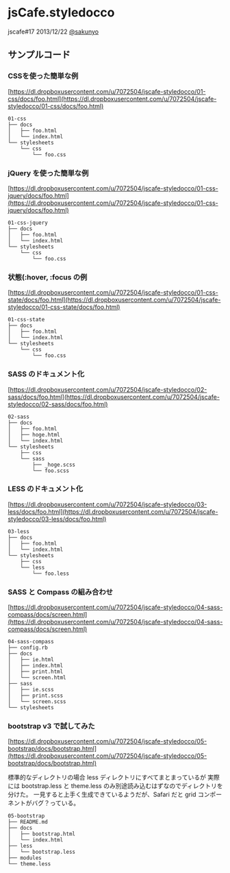 # jsCafe.styledocco

jscafe#17 2013/12/22 [@sakunyo](https://twitter.com/sakunyo)


## サンプルコード
### CSSを使った簡単な例
[https://dl.dropboxusercontent.com/u/7072504/jscafe-styledocco/01-css/docs/foo.html](https://dl.dropboxusercontent.com/u/7072504/jscafe-styledocco/01-css/docs/foo.html)

    01-css
    ├── docs
    │   ├── foo.html
    │   └── index.html
    └── stylesheets
        └── css
            └── foo.css


### jQuery を使った簡単な例
[https://dl.dropboxusercontent.com/u/7072504/jscafe-styledocco/01-css-jquery/docs/foo.html](https://dl.dropboxusercontent.com/u/7072504/jscafe-styledocco/01-css-jquery/docs/foo.html)

    01-css-jquery
    ├── docs
    │   ├── foo.html
    │   └── index.html
    └── stylesheets
        └── css
            └── foo.css


### 状態(:hover, :focus の例
[https://dl.dropboxusercontent.com/u/7072504/jscafe-styledocco/01-css-state/docs/foo.html](https://dl.dropboxusercontent.com/u/7072504/jscafe-styledocco/01-css-state/docs/foo.html)

    01-css-state
    ├── docs
    │   ├── foo.html
    │   └── index.html
    └── stylesheets
        └── css
            └── foo.css


### SASS のドキュメント化
[https://dl.dropboxusercontent.com/u/7072504/jscafe-styledocco/02-sass/docs/foo.html](https://dl.dropboxusercontent.com/u/7072504/jscafe-styledocco/02-sass/docs/foo.html)

    02-sass
    ├── docs
    │   ├── foo.html
    │   ├── hoge.html
    │   └── index.html
    └── stylesheets
        ├── css
        └── sass
            ├── _hoge.scss
            └── foo.scss


### LESS のドキュメント化
[https://dl.dropboxusercontent.com/u/7072504/jscafe-styledocco/03-less/docs/foo.html](https://dl.dropboxusercontent.com/u/7072504/jscafe-styledocco/03-less/docs/foo.html)

    03-less
    ├── docs
    │   ├── foo.html
    │   └── index.html
    └── stylesheets
        ├── css
        └── less
            └── foo.less


### SASS と Compass の組み合わせ
[https://dl.dropboxusercontent.com/u/7072504/jscafe-styledocco/04-sass-compass/docs/screen.html](https://dl.dropboxusercontent.com/u/7072504/jscafe-styledocco/04-sass-compass/docs/screen.html)

    04-sass-compass
    ├── config.rb
    ├── docs
    │   ├── ie.html
    │   ├── index.html
    │   ├── print.html
    │   └── screen.html
    ├── sass
    │   ├── ie.scss
    │   ├── print.scss
    │   └── screen.scss
    └── stylesheets


### bootstrap v3 で試してみた
[https://dl.dropboxusercontent.com/u/7072504/jscafe-styledocco/05-bootstrap/docs/bootstrap.html](https://dl.dropboxusercontent.com/u/7072504/jscafe-styledocco/05-bootstrap/docs/bootstrap.html)

標準的なディレクトリの場合 less ディレクトリにすべてまとまっているが
実際には bootstrap.less と theme.less のみ別途読み込むはずなのでディレクトリを分けた。
一見すると上手く生成できているようだが、Safari だと grid コンポーネントがバグ？っている。

    05-bootstrap
    ├── README.md
    ├── docs
    │   ├── bootstrap.html
    │   └── index.html
    ├── less
    │   └── bootstrap.less
    ├── modules
    └── theme.less
